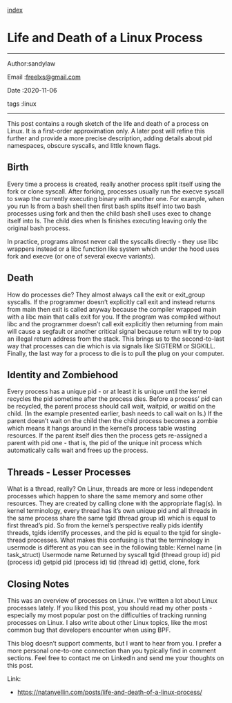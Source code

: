 
[index](./index.md)

# Life and Death of a Linux Process

---

Author:sandylaw 

Email :freelxs@gmail.com

Date  :2020-11-06

tags  :linux 

---

This post contains a rough sketch of the life and death of a process on Linux. It is a first-order approximation only. A later post will refine this further and provide a more precise description, adding details about pid namespaces, obscure syscalls, and little known flags.
## Birth

Every time a process is created, really another process split itself using the fork or clone syscall. After forking, processes usually run the execve syscall to swap the currently executing binary with another one. For example, when you run ls from a bash shell then first bash splits itself into two bash processes using fork and then the child bash shell uses exec to change itself into ls. The child dies when ls finishes executing leaving only the original bash process.

In practice, programs almost never call the syscalls directly - they use libc wrappers instead or a libc function like system which under the hood uses fork and execve (or one of several execve variants).

## Death

How do processes die? They almost always call the exit or exit_group syscalls. If the programmer doesn’t explicitly call exit and instead returns from main then exit is called anyway because the compiler wrapped main with a libc main that calls exit for you. If the program was compiled without libc and the programmer doesn’t call exit explicitly then returning from main will cause a segfault or another critical signal because return will try to pop an illegal return address from the stack. This brings us to the second-to-last way that processes can die which is via signals like SIGTERM or SIGKILL. Finally, the last way for a process to die is to pull the plug on your computer.

## Identity and Zombiehood

Every process has a unique pid - or at least it is unique until the kernel recycles the pid sometime after the process dies. Before a process’ pid can be recycled, the parent process should call wait, waitpid, or waitid on the child. (In the example presented earlier, bash needs to call wait on ls.) If the parent doesn’t wait on the child then the child process becomes a zombie which means it hangs around in the kernel’s process table wasting resources. If the parent itself dies then the process gets re-assigned a parent with pid one - that is, the pid of the unique init process which automatically calls wait and frees up the process.

## Threads - Lesser Processes

What is a thread, really? On Linux, threads are more or less independent processes which happen to share the same memory and some other resources. They are created by calling clone with the appropriate flag(s). In kernel terminology, every thread has it’s own unique pid and all threads in the same process share the same tgid (thread group id) which is equal to first thread’s pid. So from the kernel’s perspective really pids identify threads, tgids identify processes, and the pid is equal to the tgid for single-thread processes. What makes this confusing is that the terminology in usermode is different as you can see in the following table:
Kernel name (in task_struct)    Usermode name   Returned by syscall
tgid (thread group id)  pid (process id)    getpid
pid (process id)    tid (thread id)     gettid, clone, fork

## Closing Notes

This was an overview of processes on Linux. I’ve written a lot about Linux processes lately. If you liked this post, you should read my other posts - especially my most popular post on the difficulties of tracking running processes on Linux. I also write about other Linux topics, like the most common bug that developers encounter when using BPF.

This blog doesn’t support comments, but I want to hear from you. I prefer a more personal one-to-one connection than you typically find in comment sections. Feel free to contact me on LinkedIn and send me your thoughts on this post.

Link:
- https://natanyellin.com/posts/life-and-death-of-a-linux-process/
